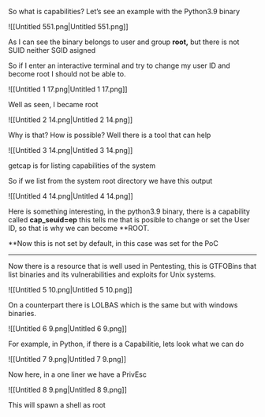So what is capabilities? Let’s see an example with the Python3.9 binary

![[Untitled 551.png|Untitled 551.png]]

As I can see the binary belongs to user and group **root,** but there is not SUID neither SGID asigned

So if I enter an interactive terminal and try to change my user ID and become root I should not be able to.

![[Untitled 1 17.png|Untitled 1 17.png]]

Well as seen, I became root

![[Untitled 2 14.png|Untitled 2 14.png]]

Why is that? How is possible? Well there is a tool that can help

![[Untitled 3 14.png|Untitled 3 14.png]]

getcap is for listing capabilities of the system

So if we list from the system root directory we have this output  
  

![[Untitled 4 14.png|Untitled 4 14.png]]

  

Here is something interesting, in the python3.9 binary, there is a capability called **cap_seuid=ep** this tells me that is posible to change or set the User ID, so that is why we can become **ROOT.  
  
  
**Now this is not set by default, in this case was set for the PoC

---

Now there is a resource that is well used in Pentesting, this is GTFOBins that list binaries and its vulnerabilities and exploits for Unix systems.

![[Untitled 5 10.png|Untitled 5 10.png]]

On a counterpart there is LOLBAS which is the same but with windows binaries.

![[Untitled 6 9.png|Untitled 6 9.png]]

For example, in Python, if there is a Capabilitie, lets look what we can do

![[Untitled 7 9.png|Untitled 7 9.png]]

Now here, in a one liner we have a PrivEsc

![[Untitled 8 9.png|Untitled 8 9.png]]

This will spawn a shell as root
